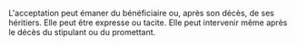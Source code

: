 L'acceptation peut émaner du bénéficiaire ou, après son décès, de ses héritiers. Elle peut être expresse ou tacite. Elle peut intervenir même après le décès du stipulant ou du promettant.
